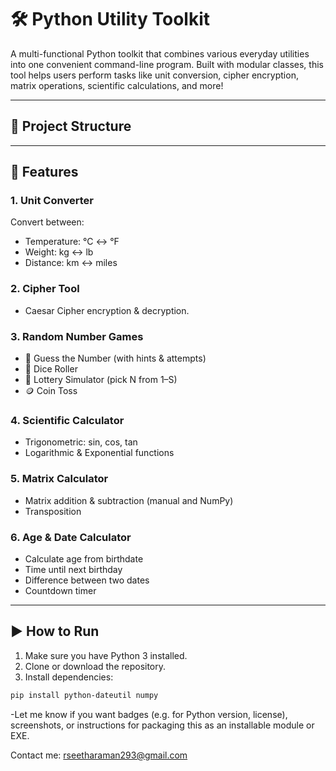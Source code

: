 # 🛠️ Python Utility Toolkit

A multi-functional Python toolkit that combines various everyday utilities into one convenient command-line program. Built with modular classes, this tool helps users perform tasks like unit conversion, cipher encryption, matrix operations, scientific calculations, and more!

---

## 📂 Project Structure


---

## 🧰 Features

### 1. **Unit Converter**
Convert between:
- Temperature: °C ↔ °F
- Weight: kg ↔ lb
- Distance: km ↔ miles

### 2. **Cipher Tool**
- Caesar Cipher encryption & decryption.

### 3. **Random Number Games**
- 🎲 Guess the Number (with hints & attempts)
- 🎲 Dice Roller
- 🎯 Lottery Simulator (pick N from 1–S)
- 🪙 Coin Toss

### 4. **Scientific Calculator**
- Trigonometric: sin, cos, tan
- Logarithmic & Exponential functions

### 5. **Matrix Calculator**
- Matrix addition & subtraction (manual and NumPy)
- Transposition

### 6. **Age & Date Calculator**
- Calculate age from birthdate
- Time until next birthday
- Difference between two dates
- Countdown timer

---

## ▶️ How to Run

1. Make sure you have Python 3 installed.
2. Clone or download the repository.
3. Install dependencies:

```bash
pip install python-dateutil numpy

```
-Let me know if you want badges (e.g. for Python version, license), screenshots, or instructions for packaging this as an installable module or EXE.

Contact me: rseetharaman293@gmail.com